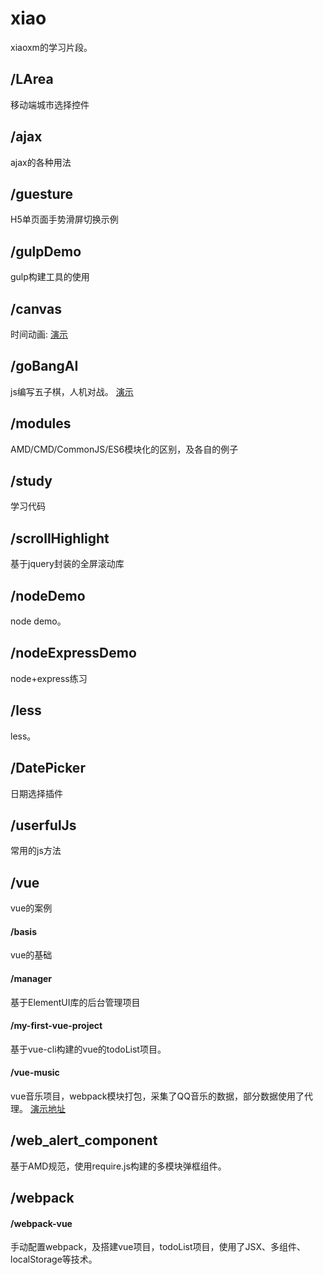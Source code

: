 # xiao
xiaoxm的学习片段。

## /LArea
移动端城市选择控件

## /ajax
ajax的各种用法

## /guesture
H5单页面手势滑屏切换示例

## /gulpDemo
gulp构建工具的使用

## /canvas
时间动画: [演示](https://xiaoxmok.github.io/xiao/canvas/countdown/index.html)

## /goBangAI
js编写五子棋，人机对战。
[演示](https://xiaoxmok.github.io/xiao/goBangAI/index.html)

## /modules
AMD/CMD/CommonJS/ES6模块化的区别，及各自的例子

## /study
学习代码

## /scrollHighlight
基于jquery封装的全屏滚动库

## /nodeDemo
node demo。

## /nodeExpressDemo
node+express练习

## /less
less。

## /DatePicker
日期选择插件

## /userfulJs
常用的js方法

## /vue
vue的案例
#### /basis
vue的基础
#### /manager
基于ElementUI库的后台管理项目
#### /my-first-vue-project
基于vue-cli构建的vue的todoList项目。
#### /vue-music
vue音乐项目，webpack模块打包，采集了QQ音乐的数据，部分数据使用了代理。
[演示地址](https://xiaoxmok.github.io/xiao/vue/vue-music/dist/index.html)


## /web_alert_component
基于AMD规范，使用require.js构建的多模块弹框组件。

## /webpack
#### /webpack-vue
手动配置webpack，及搭建vue项目，todoList项目，使用了JSX、多组件、localStorage等技术。